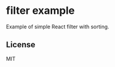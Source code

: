 filter example
=====================

Example of simple React filter with sorting.

## License

MIT
